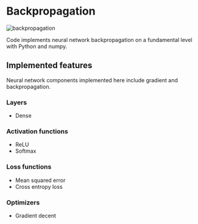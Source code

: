 # Backpropagation

![backpropagation](https://github.com/pettod/backpropagation/assets/33998401/b0de8b2e-3e7a-4538-befc-aec0873632de)

Code implements neural network backpropagation on a fundamental level with Python and numpy.

## Implemented features

Neural network components implemented here include gradient and backpropagation.

### Layers

- Dense

### Activation functions

- ReLU
- Softmax

### Loss functions

- Mean squared error
- Cross entropy loss

### Optimizers

- Gradient decent
